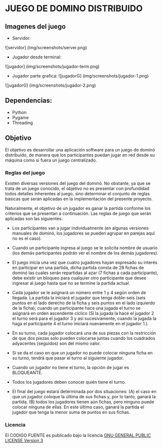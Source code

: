 # JUEGO DE DOMINO DISTRIBUIDO

## Imagenes del juego

* Servidor:

![servidor] (img/screenshots/server.png)

* Jugador desde terminal:

![jugador] (img/screenshots/jugador-term.png)

* Jugador parte grafica:
![jugadorG] (img/screenshots/jugador-1.png)

![jugadorG] (img/screenshots/jugador-2.png)

## Dependencias:
* Python
* Pygame
* Threading

## Objetivo  
El objetivo es desarrollar una aplicación software para un juego de dominó distribuido, de manera que los participantes puedan jugar en red desde su máquina como si fuera un juego centralizado.

### Reglas del juego
Existen diversas versiones del juego del dominó. No obstante, ya que se trata de un juego conocido, el objetivo no es presentar con profundidad todos detalles inherentes al juego, sino determinar el conjunto de reglas básicas que serán aplicadas en la implementación del presente proyecto.

Naturalmente, el objetivo de un jugador es ganar la partida conforme los criterios que se presentan a continuación. Las reglas de juego que serán aplicadas son las siguientes:

* Los participantes van a jugar individualmente (en algunas versiones manuales de dominó, los jugadores se pueden agrupar en parejas aquí no es el caso).

* Cuando un participante ingresa al juego se le solicita nombre de usuario (los demás participantes podrán ver el nombre de los demás jugadores).

* El juego inicia una vez que cuatro jugadores hayan expresado su interés en participar en una partida, dicha partida consta de 28 fichas de dominó las cuales serán repartidas al azar (7 fichas a cada participante), debe existir un bloqueo para cualquier otro participante que desee ingresar al juego hasta que no se termine la partida actual.

* Cada jugador se le asignará un número entre 1 y 4 según orden de llegada. La partida la iniciará el jugador que tenga doble-seis (seis puntos en el lado derecho de la ficha y seis puntos en el lado izquierdo de la ficha); cuando un participante hace una jugada el turno se asignará en orden ascendente cíclico (Si la jugada la hace el jugador 2 el turno será para el jugador 3 y así sucesivamente, cuando la jugada la haga el participante 4 el turno iniciará nuevamente en el jugador 1.).

* En su turno, cada jugador colocará una de sus piezas con la restricción de que dos piezas solo pueden colocarse juntas cuando los cuadrados adyacentes (seguidos) son del mismo valor.

* Si se da el caso en que un jugador no puede colocar ninguna ficha en su turno, tendrá que pasar el turno al siguiente jugador.

* Cuando un jugador no tiene el turno, la opción de jugar es BLOQUEANTE.

* Todos los jugadores deben conocer quién tiene el turno.

* El final del juego estará determinada por dos situaciones: (A) el caso en que un jugador coloque la última de sus fichas y, por lo tanto, ganará la partida. (B) todos los jugadores tienen aún fichas, pero ninguno puede colocar ninguna de ellas. En este último caso, ganará la partida el jugador que tenga la menor suma de puntos en sus fichas.

### Licencia
El CODIGO FUENTE es publicado bajo la licencia [GNU GENERAL PUBLIC LICENSE Version 3](LICENSE)
